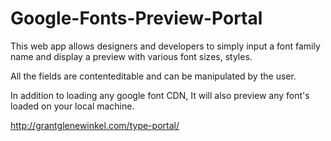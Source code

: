 # Google-Fonts-Preview-Portal
This web app allows designers and developers to simply input a font family name and display a preview with various font sizes, styles. 

All the fields are contenteditable and can be manipulated by the user. 

In addition to loading any google font CDN, It will also preview any font's loaded on your local machine. 

http://grantglenewinkel.com/type-portal/
